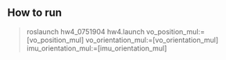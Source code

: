 ## How to run
> roslaunch hw4_0751904 hw4.launch vo_position_mul:=[vo_position_mul] vo_orientation_mul:=[vo_orientation_mul] imu_orientation_mul:=[imu_orientation_mul]
